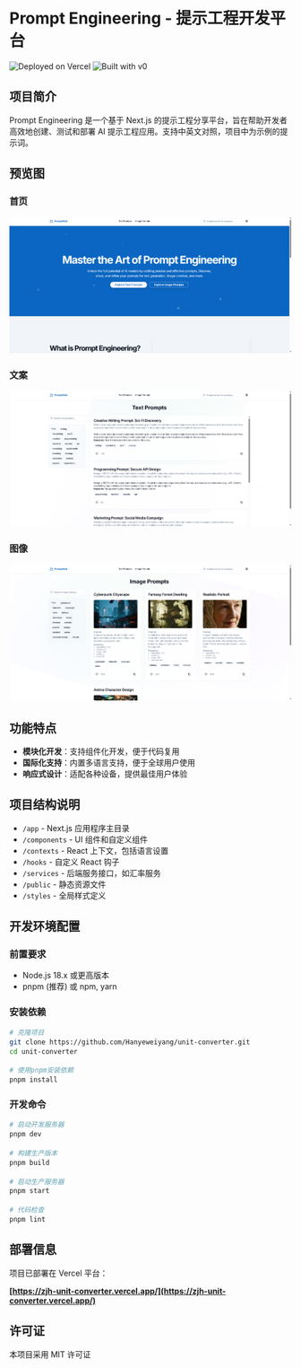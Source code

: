 # Prompt Engineering - 提示工程开发平台

![Deployed on Vercel](https://img.shields.io/badge/Deployed%20on-Vercel-black?style=for-the-badge&logo=vercel)
![Built with v0](https://img.shields.io/badge/Built%20with-v0.dev-black?style=for-the-badge)

## 项目简介

Prompt Engineering 是一个基于 Next.js 的提示工程分享平台，旨在帮助开发者高效地创建、测试和部署 AI 提示工程应用。支持中英文对照，项目中为示例的提示词。

## 预览图

### 首页

![预览图](./public/readme-img/首页.png)

### 文案

![预览图](./public/readme-img/文案.png)

### 图像

![预览图](./public/readme-img/图像.png)

## 功能特点

- **模块化开发**：支持组件化开发，便于代码复用
- **国际化支持**：内置多语言支持，便于全球用户使用
- **响应式设计**：适配各种设备，提供最佳用户体验

## 项目结构说明

- `/app` - Next.js 应用程序主目录
- `/components` - UI 组件和自定义组件
- `/contexts` - React 上下文，包括语言设置
- `/hooks` - 自定义 React 钩子
- `/services` - 后端服务接口，如汇率服务
- `/public` - 静态资源文件
- `/styles` - 全局样式定义

## 开发环境配置

### 前置要求

- Node.js 18.x 或更高版本
- pnpm (推荐) 或 npm, yarn

### 安装依赖

```bash
# 克隆项目
git clone https://github.com/Hanyeweiyang/unit-converter.git
cd unit-converter

# 使用pnpm安装依赖
pnpm install
```

### 开发命令

```bash
# 启动开发服务器
pnpm dev

# 构建生产版本
pnpm build

# 启动生产服务器
pnpm start

# 代码检查
pnpm lint
```

## 部署信息

项目已部署在 Vercel 平台：

**[https://zjh-unit-converter.vercel.app/](https://zjh-unit-converter.vercel.app/)**

## 许可证

本项目采用 MIT 许可证
